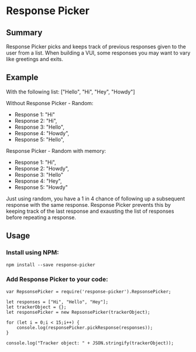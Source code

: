 # Response Picker

## Summary
Response Picker picks and keeps track of previous responses given to the user from a list.
When building a VUI, some responses you may want to vary like greetings and exits.

## Example
With the following list: ["Hello", "Hi", "Hey", "Howdy"]

Without Response Picker - Random:
* Response 1: "Hi"
* Response 2: "Hi",
* Response 3: "Hello",
* Response 4: "Howdy",
* Response 5: "Hello",

Response Picker - Random with memory:
* Response 1: "Hi",
* Response 2: "Howdy",
* Response 3: "Hello"
* Response 4: "Hey",
* Response 5: "Howdy"

Just using random, you have a 1 in 4 chance of following up a subsequent response with the same response.
Response Picker prevents this by keeping track of the last response and exausting the list of responses before repeating a response.  

## Usage
### Install using NPM:

```npm install --save response-picker```

### Add Response Picker to your code:
```
var RepsonsePicker = require('response-picker').RepsonsePicker;

let responses = ["Hi", "Hello", "Hey"];
let trackerObject = {};
let responsePicker = new RepsonsePicker(trackerObject);

for (let i = 0;i < 15;i++) {
    console.log(responsePicker.pickResponse(responses));
}

console.log("Tracker object: " + JSON.stringify(trackerObject));
```
